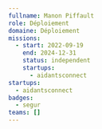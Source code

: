 ```yaml
---
fullname: Manon Piffault
role: Déploiement
domaine: Déploiement
missions:
  - start: 2022-09-19
    end: 2024-12-31
    status: independent
    startups:
      - aidantsconnect
startups:
  - aidantsconnect
badges:
  - segur
teams: []
---
```

